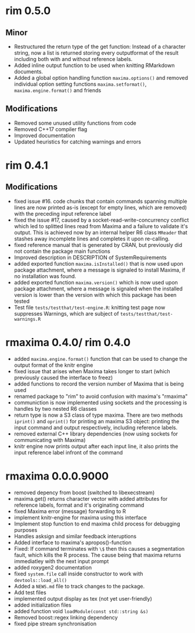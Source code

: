 # rim 0.5.0
## Minor
- Restructured the return type of the get function: Instead of a character string, now a list is returned storing every outputformat of the result including both with and without reference labels.
- Added inline output function to be used when knitting RMarkdown documents.
- Added a global option handling function `maxima.options()` and removed individual option setting functions `maxima.setformat()`, `maxima.engine.format()` and friends

## Modifications
- Removed some unused utility functions from code
- Removed C++17 compiler flag
- Improved documentation
- Updated heuristics for catching warnings and errors

# rim 0.4.1
## Modifications
- fixed issue #16. code chunks that contain commands spanning multiple lines are now printed as-is (except for empty lines, which are removed) with the preceding input reference label 
- fixed the issue #17, caused by a socket-read-write-concurrency conflict which led to splitted lines read from Maxima and a failure to validate it's output. This is achieved now by an internal helper R6 class `MReader` that stashes away incomplete lines and completes it upon re-calling.
- fixed reference manual that is generated by CRAN, but previously did not contain the package main functions
- Improved description in DESCRIPTION of SystemRequirements
- added exported function `maxima.isInstalled()` that is now used upon package attachment, where a message is signaled to install Maxima, if no installation was found.
- added exported function `maxima.version()` which is now used upon package attachment, where a message is signaled when the installed version is lower than the version with which this package has been tested
- Test file `tests/testthat/test-engine.R`: knitting test page now suppresses Warnings, which are subject of `tests/testthat/test-warnings.R` 

# rmaxima 0.4.0/ rim 0.4.0
- added `maxima.engine.format()` function that can be used to change the output format of the knitr engine
- fixed issue that arises when Maxima takes longer to start (which previously caused the interface to freez)
- added functions to record the version number of Maxima that is being used
- renamed package to "rim" to avoid confusion with maxima's "rmaxima"
- communiction is now implemented using sockets and the processing is handles by two nested R6 classes
- return type is now a S3 class of type maxima. There are two methods `iprint()` and `oprint()` for printing an maxima S3 object: printing the input command and output respectively, including reference labels. 
- removed external C++ library dependencies (now using sockets for communicating with Maxima)
- knitr engine now prints output after each input line, it also prints the input reference label infront of the command

# rmaxima 0.0.0.9000

- removed depency from boost (switched to libexecstream)
- maxima.get() returns character vector with added attributes for reference labels, format and it's originating command
- fixed Maxima error (message) forwarding to R
- implement knitr-engine for maxima using this interface
- Implement stop function to end maxima child process for debugging purposes
- Handles asksign and similar feedback interuptions
- Added interface to maxima's apropos()-function
- Fixed: If command terminates with `\$` then this causes a segmentation fault, which kills the R process. The cause being that maxima returns immediatley with the next input prompt
- added roxygen2 documentation
- fixed `system.file` call inside constructor to work with `devtools::load_all()`
- Added a `NEWS.md` file to track changes to the package.
- Add test files
- implemented output display as tex (not yet user-friendly)
- added initialization files
- added function void `loadModule(const std::string &s)`
- Removed boost::regex linking dependency
- fixed pipe stream synchronisation
